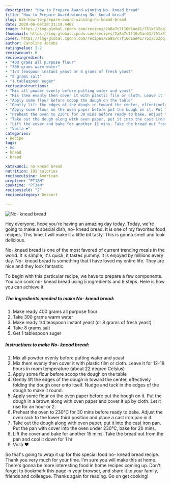 ```yaml
---
description: "How to Prepare Award-winning No- knead bread"
title: "How to Prepare Award-winning No- knead bread"
slug: 636-how-to-prepare-award-winning-no-knead-bread
date: 2020-06-04T20:31:19.440Z
image: https://img-global.cpcdn.com/recipes/2a8a7c7f16d1ae41/751x532cq70/no-knead-bread-recipe-main-photo.jpg
thumbnail: https://img-global.cpcdn.com/recipes/2a8a7c7f16d1ae41/751x532cq70/no-knead-bread-recipe-main-photo.jpg
cover: https://img-global.cpcdn.com/recipes/2a8a7c7f16d1ae41/751x532cq70/no-knead-bread-recipe-main-photo.jpg
author: Caroline Jacobs
ratingvalue: 3.2
reviewcount: 6
recipeingredient:
- "400 grams all purpose flour"
- "300 grams warm water"
- "1/4 teaspoon instant yeast or 8 grams of fresh yeast"
- "8 grams salt"
- "1 tablespoon suger"
recipeinstructions:
- "Mix all powder evenly before putting water and yeast"
- "Mix them evenly then cover it with plastic film or cloth. Leave it for 12-18 hours in room temperature (about 22 degree Celsius)"
- "Apply some flour before scoop the dough on the table"
- "Gently lift the edges of the dough in toward the center, effectively folding the dough over onto itself. Nudge and tuck in the edges of the dough to make it round."
- "Apply some flour on the oven paper before put the bough on it. Put the dough in a brown along with oven paper and cover it up by cloth. Let it rise for an hour or 2."
- "Preheat the oven to 230°C for 30 mins before ready to bake. Adjust the oven rack to the lower third position and place a cast iron pan in it."
- "Take out the dough along with oven paper, put it into the cast iron pan. Put the pan with cover into the oven under 230°C, bake for 20 mins."
- "Lift the cover and bake for another 15 mins. Take the bread out from the pan and cool it down for 1 hr"
- "Voilà ❤️"
categories:
- Recipe
tags:
- no
- knead
- bread

katakunci: no knead bread 
nutrition: 191 calories
recipecuisine: American
preptime: "PT18M"
cooktime: "PT34M"
recipeyield: "2"
recipecategory: Dessert

---
```



![No- knead bread](https://img-global.cpcdn.com/recipes/2a8a7c7f16d1ae41/751x532cq70/no-knead-bread-recipe-main-photo.jpg)

Hey everyone, hope you're having an amazing day today. Today, we're going to make a special dish, no- knead bread. It is one of my favorites food recipes. This time, I will make it a little bit tasty. This is gonna smell and look delicious.



No- knead bread is one of the most favored of current trending meals in the world. It is simple, it's quick, it tastes yummy. It is enjoyed by millions every day. No- knead bread is something that I have loved my entire life. They are nice and they look fantastic.


To begin with this particular recipe, we have to prepare a few components. You can cook no- knead bread using 5 ingredients and 9 steps. Here is how you can achieve it.

<!--inarticleads1-->

##### The ingredients needed to make No- knead bread:

1. Make ready 400 grams all purpose flour
1. Take 300 grams warm water
1. Make ready 1/4 teaspoon instant yeast (or 8 grams of fresh yeast)
1. Take 8 grams salt
1. Get 1 tablespoon suger




<!--inarticleads2-->

##### Instructions to make No- knead bread:

1. Mix all powder evenly before putting water and yeast
1. Mix them evenly then cover it with plastic film or cloth. Leave it for 12-18 hours in room temperature (about 22 degree Celsius)
1. Apply some flour before scoop the dough on the table
1. Gently lift the edges of the dough in toward the center, effectively folding the dough over onto itself. Nudge and tuck in the edges of the dough to make it round.
1. Apply some flour on the oven paper before put the bough on it. Put the dough in a brown along with oven paper and cover it up by cloth. Let it rise for an hour or 2.
1. Preheat the oven to 230°C for 30 mins before ready to bake. Adjust the oven rack to the lower third position and place a cast iron pan in it.
1. Take out the dough along with oven paper, put it into the cast iron pan. Put the pan with cover into the oven under 230°C, bake for 20 mins.
1. Lift the cover and bake for another 15 mins. Take the bread out from the pan and cool it down for 1 hr
1. Voilà ❤️




So that's going to wrap it up for this special food no- knead bread recipe. Thank you very much for your time. I'm sure you will make this at home. There's gonna be more interesting food in home recipes coming up. Don't forget to bookmark this page in your browser, and share it to your family, friends and colleague. Thanks again for reading. Go on get cooking!
